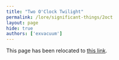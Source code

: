 ```yaml
---
title: "Two O'Clock Twilight"
permalink: /lore/significant-things/2oct
layout: page
hide: true
authors: ['exvacuum']
---
```

<html>
<head>
    <script type="text/javascript">
        window.location.replace("../significant-things#2oct");
    </script>
</head>
<body>
<p>This page has been relocated to <a href="../significant-things#2oct">this link</a>.</p>
</body>
</html>
